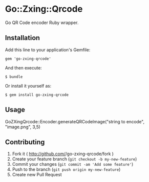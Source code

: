 # Go::Zxing::Qrcode

Go QR Code encoder Ruby wrapper.

## Installation

Add this line to your application's Gemfile:

    gem 'go-zxing-qrcode'

And then execute:

    $ bundle

Or install it yourself as:

    $ gem install go-zxing-qrcode

## Usage

GoZXingQrcode::Encoder.generateQRCodeImage("string to encode", "image.png", 3,5)

## Contributing

1. Fork it ( http://github.com/<my-github-username>/go-zxing-qrcode/fork )
2. Create your feature branch (`git checkout -b my-new-feature`)
3. Commit your changes (`git commit -am 'Add some feature'`)
4. Push to the branch (`git push origin my-new-feature`)
5. Create new Pull Request
